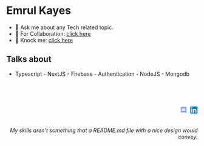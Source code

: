 # **Emrul Kayes**

- 💬 Ask me about any Tech related topic.
- 🤝 For Collaboration: [click here](https://emrul-kayes.live/contact)
- 🤙 Knock me: [click here](https://emrul-kayes.live/)

## Talks about
- Typescript - NextJS - Firebase - Authentication - NodeJS - Mongodb

<br />

<h1  width="100"> 
  <p align="right"> <a herf="https://discord.gg/83YMfkzVhT"> <img src="./assets/discord.svg" height="20"/> </a>
  <a herf="https://www.linkedin.com/in/its-kayes/"> <img src="./assets/linkedin.svg" height="20"/> </a> </p> 
 </h1>
 
 ###### <p align="right"> My skills aren't something that a README.md file with a nice design would convey. </p> 
